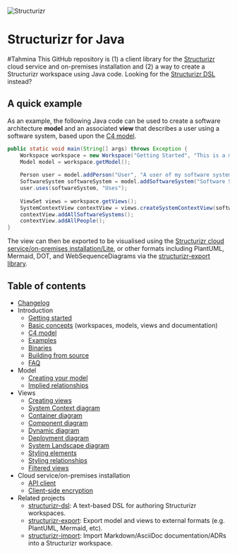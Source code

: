 ![Structurizr](docs/images/structurizr-banner.png)

# Structurizr for Java
#Tahmina
This GitHub repository is (1) a client library for the [Structurizr](https://structurizr.com) cloud service and on-premises installation
and (2) a way to create a Structurizr workspace using Java code. Looking for the [Structurizr DSL](https://github.com/structurizr/dsl) instead?

## A quick example

As an example, the following Java code can be used to create a software architecture __model__ and an associated __view__ that describes a user using a software system, based upon the [C4 model](https://c4model.com).

```java
public static void main(String[] args) throws Exception {
    Workspace workspace = new Workspace("Getting Started", "This is a model of my software system.");
    Model model = workspace.getModel();
    
    Person user = model.addPerson("User", "A user of my software system.");
    SoftwareSystem softwareSystem = model.addSoftwareSystem("Software System", "My software system.");
    user.uses(softwareSystem, "Uses");
    
    ViewSet views = workspace.getViews();
    SystemContextView contextView = views.createSystemContextView(softwareSystem, "SystemContext", "An example of a System Context diagram.");
    contextView.addAllSoftwareSystems();
    contextView.addAllPeople();
}
```

The view can then be exported to be visualised using the [Structurizr cloud service/on-premises installation/Lite](https://structurizr.com),
or other formats including PlantUML, Mermaid, DOT, and WebSequenceDiagrams via the [structurizr-export library](https://github.com/structurizr/export).

## Table of contents

* [Changelog](docs/changelog.md)
* Introduction
    * [Getting started](docs/getting-started.md)
    * [Basic concepts](https://structurizr.com/help/concepts) (workspaces, models, views and documentation)
    * [C4 model](https://c4model.com)
    * [Examples](https://github.com/structurizr/examples)
    * [Binaries](docs/binaries.md)
    * [Building from source](docs/building.md)
    * [FAQ](docs/faq.md)
* Model
	* [Creating your model](docs/model.md)
	* [Implied relationships](docs/implied-relationships.md)
* Views
  * [Creating views](docs/views.md)
  * [System Context diagram](docs/system-context-diagram.md)
  * [Container diagram](docs/container-diagram.md)
  * [Component diagram](docs/component-diagram.md)
  * [Dynamic diagram](docs/dynamic-diagram.md)
  * [Deployment diagram](docs/deployment-diagram.md)
  * [System Landscape diagram](docs/system-landscape-diagram.md)
  * [Styling elements](docs/styling-elements.md)
  * [Styling relationships](docs/styling-relationships.md)
  * [Filtered views](docs/filtered-views.md)
* Cloud service/on-premises installation
  * [API client](docs/api-client.md)
  * [Client-side encryption](docs/client-side-encryption.md)
* Related projects
    * [structurizr-dsl](https://github.com/structurizr/dsl): A text-based DSL for authoring Structurizr workspaces.
    * [structurizr-export](https://github.com/structurizr/export): Export model and views to external formats (e.g. PlantUML, Mermaid, etc).
    * [structurizr-import](https://github.com/structurizr/import): Import Markdown/AsciiDoc documentation/ADRs into a Structurizr workspace.

